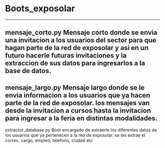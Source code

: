 # Boots_exposolar
-----------------------------------------------------------------------------------------------------------------------------
mensaje_corto.py
Mensaje corto donde se envia una invitacion a los usuarios del sector para que hagan parte de la red de exposolar y asi en un futuro hacerle futuras invitaciones y la extraccion de sus datos para ingresarlos a la base de datos.
--------------------------------------------------------------------------------------------------------------------------------
mensaje_largo.py
Mensaje largo donde se le envia informacion a los usuarios que ya hacen parte de la red de exposolar. los mensajes van desde la invitacion a cursos hasta la invitacion para ingresar a la feria en distintas modalidades.
-----------------------------------------------------------------------------------------------------------------------------
extractor_database.py
Boot encargado de extraerle los diferentes datos de los usuarios que ya pertenecen a la red de exposolar. se les extrae el correo, cargo, empleo, telefono, ciudad etc
